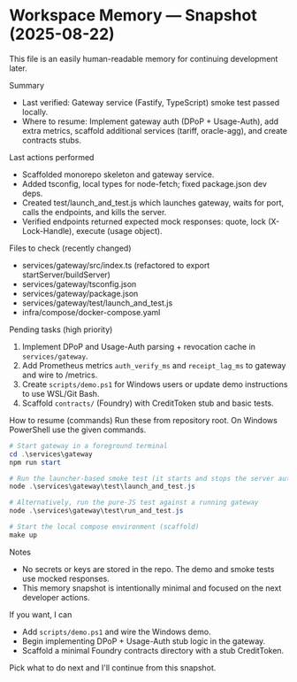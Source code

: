 # Workspace Memory — Snapshot (2025-08-22)

This file is an easily human-readable memory for continuing development later.

Summary
- Last verified: Gateway service (Fastify, TypeScript) smoke test passed locally.
- Where to resume: Implement gateway auth (DPoP + Usage-Auth), add extra metrics, scaffold additional services (tariff, oracle-agg), and create contracts stubs.

Last actions performed
- Scaffolded monorepo skeleton and gateway service.
- Added tsconfig, local types for node-fetch; fixed package.json dev deps.
- Created test/launch_and_test.js which launches gateway, waits for port, calls the endpoints, and kills the server.
- Verified endpoints returned expected mock responses: quote, lock (X-Lock-Handle), execute (usage object).

Files to check (recently changed)
- services/gateway/src/index.ts (refactored to export startServer/buildServer)
- services/gateway/tsconfig.json
- services/gateway/package.json
- services/gateway/test/launch_and_test.js
- infra/compose/docker-compose.yaml

Pending tasks (high priority)
1. Implement DPoP and Usage-Auth parsing + revocation cache in `services/gateway`.
2. Add Prometheus metrics `auth_verify_ms` and `receipt_lag_ms` to gateway and wire to /metrics.
3. Create `scripts/demo.ps1` for Windows users or update demo instructions to use WSL/Git Bash.
4. Scaffold `contracts/` (Foundry) with CreditToken stub and basic tests.

How to resume (commands)
Run these from repository root. On Windows PowerShell use the given commands.

```powershell
# Start gateway in a foreground terminal
cd .\services\gateway
npm run start

# Run the launcher-based smoke test (it starts and stops the server automatically)
node .\services\gateway\test\launch_and_test.js

# Alternatively, run the pure-JS test against a running gateway
node .\services\gateway\test\run_and_test.js

# Start the local compose environment (scaffold)
make up
```

Notes
- No secrets or keys are stored in the repo. The demo and smoke tests use mocked responses.
- This memory snapshot is intentionally minimal and focused on the next developer actions.

If you want, I can
- Add `scripts/demo.ps1` and wire the Windows demo.
- Begin implementing DPoP + Usage-Auth stub logic in the gateway.
- Scaffold a minimal Foundry contracts directory with a stub CreditToken.

Pick what to do next and I'll continue from this snapshot.
